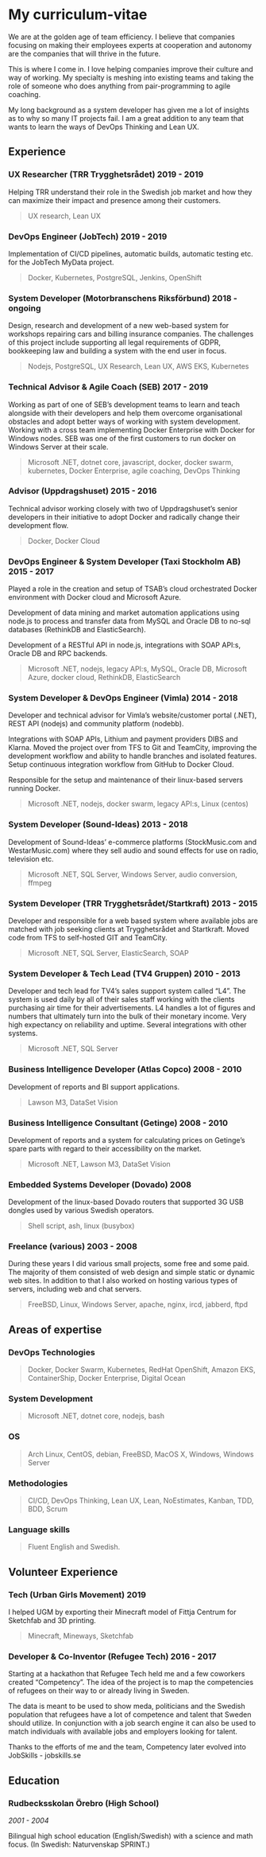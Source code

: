 # My curriculum-vitae

We are at the golden age of team efficiency. I believe that companies focusing on making their employees experts at cooperation and autonomy are the companies that will thrive in the future.

This is where I come in. I love helping companies improve their culture and way of working. My specialty is meshing into existing teams and taking the role of someone who does anything from pair-programming to agile coaching.

My long background as a system developer has given me a lot of insights as to why so many IT projects fail. I am a great addition to any team that wants to learn the ways of DevOps Thinking and Lean UX.

## Experience

### UX Researcher (TRR Trygghetsrådet) 2019 - 2019

Helping TRR understand their role in the Swedish job market and how they can maximize their impact and presence among their customers.
> UX research, Lean UX

### DevOps Engineer (JobTech) 2019 - 2019

Implementation of CI/CD pipelines, automatic builds, automatic testing etc. for the JobTech MyData project.
> Docker, Kubernetes, PostgreSQL, Jenkins, OpenShift

### System Developer (Motorbranschens Riksförbund) 2018 - ongoing

Design, research and development of a new web-based system for workshops repairing cars and billing insurance companies. The challenges of this project include supporting all legal requirements of GDPR, bookkeeping law and building a system with the end user in focus.
> Nodejs, PostgreSQL, UX Research, Lean UX, AWS EKS, Kubernetes

### Technical Advisor & Agile Coach (SEB) 2017 - 2019

Working as part of one of SEB’s development teams to learn and teach alongside with their developers and help them overcome organisational obstacles and adopt better ways of working with system development.
Working with a cross team implementing Docker Enterprise with Docker for Windows nodes. SEB was one of the first customers to run docker on Windows Server at their scale.
> Microsoft .NET, dotnet core, javascript, docker, docker swarm, kubernetes, Docker Enterprise, agile coaching, DevOps Thinking

### Advisor (Uppdragshuset) 2015 - 2016

Technical advisor working closely with two of Uppdragshuset’s senior developers in their initiative to adopt Docker and radically change their development flow.

> Docker, Docker Cloud

### DevOps Engineer & System Developer (Taxi Stockholm AB) 2015 - 2017

Played a role in the creation and setup of TSAB’s cloud orchestrated Docker environment with Docker cloud and Microsoft Azure.

Development of data mining and market automation applications using node.js to process and transfer data from MySQL and Oracle DB to no-sql databases (RethinkDB and ElasticSearch).

Development of a RESTful API in node.js, integrations with SOAP API:s, Oracle DB and RPC backends.

> Microsoft .NET, nodejs, legacy API:s, MySQL, Oracle DB, Microsoft Azure, docker cloud, RethinkDB, ElasticSearch

### System Developer & DevOps Engineer (Vimla) 2014 - 2018

Developer and technical advisor for Vimla’s website/customer portal (.NET), REST API (nodejs) and community platform (nodebb).

Integrations with SOAP APIs, Lithium and payment providers DIBS and Klarna. Moved the project over from TFS to Git and TeamCity, improving the development workflow and ability to handle branches and isolated features. Setup continuous integration workflow from GitHub to Docker Cloud.

Responsible for the setup and maintenance of their linux-based servers running Docker.

> Microsoft .NET, nodejs, docker swarm, legacy API:s, Linux (centos)

### System Developer (Sound-Ideas) 2013 - 2018

Development of Sound-Ideas’ e-commerce platforms (StockMusic.com and WestarMusic.com) where they sell audio and sound effects for use on radio, television etc. 

> Microsoft .NET, SQL Server, Windows Server, audio conversion, ffmpeg

### System Developer (TRR Trygghetsrådet/Startkraft) 2013 - 2015

Developer and responsible for a web based system where available jobs are matched with job seeking clients at Trygghetsrådet and Startkraft. Moved code from TFS to self-hosted GIT and TeamCity.

> Microsoft .NET, SQL Server, ElasticSearch, SOAP

### System Developer & Tech Lead (TV4 Gruppen) 2010 - 2013

Developer and tech lead for TV4’s sales support system called “L4”. The system is used daily by all of their sales staff working with the clients purchasing air time for their advertisements. L4 handles a lot of figures and numbers that ultimately turn into the bulk of their monetary income. Very high expectancy on reliability and uptime. Several integrations with other systems.

> Microsoft .NET, SQL Server

### Business Intelligence Developer (Atlas Copco) 2008 - 2010

Development of reports and BI support applications.

> Lawson M3, DataSet Vision

### Business Intelligence Consultant (Getinge) 2008 - 2010

Development of reports and a system for calculating prices on Getinge’s spare parts with regard to their accessibility on the market.

> Microsoft .NET, Lawson M3, DataSet Vision

### Embedded Systems Developer (Dovado) 2008

Development of the linux-based Dovado routers that supported 3G USB dongles used by various Swedish operators.

> Shell script, ash, linux (busybox)

### Freelance (various) 2003 - 2008

During these years I did various small projects, some free and some paid. The majority of them consisted of web design and simple static or dynamic web sites. In addition to that I also worked on hosting various types of servers, including web and chat servers.

> FreeBSD, Linux, Windows Server, apache, nginx, ircd, jabberd, ftpd

## Areas of expertise

### DevOps Technologies

> Docker, Docker Swarm, Kubernetes, RedHat OpenShift, Amazon EKS, ContainerShip, Docker Enterprise, Digital Ocean

### System Development

> Microsoft .NET, dotnet core, nodejs, bash

### OS

> Arch Linux, CentOS, debian, FreeBSD, MacOS X, Windows, Windows Server

### Methodologies

> CI/CD, DevOps Thinking, Lean UX, Lean, NoEstimates, Kanban, TDD, BDD, Scrum

### Language skills

> Fluent English and Swedish.

## Volunteer Experience

### Tech (Urban Girls Movement) 2019

I helped UGM by exporting their Minecraft model of Fittja Centrum for Sketchfab and 3D printing.

> Minecraft, Mineways, Sketchfab

### Developer & Co-Inventor (Refugee Tech) 2016 - 2017

Starting at a hackathon that Refugee Tech held me and a few coworkers created “Competency”. The idea of the project is to map the competencies of refugees on their way to or already living in Sweden.

The data is meant to be used to show meda, politicians and the Swedish population that refugees have a lot of competence and talent that Sweden should utilize. In conjunction with a job search engine it can also be used to match individuals with available jobs and employers looking for talent.

Thanks to the efforts of me and the team, Competency later evolved into JobSkills - jobskills.se

## Education

### Rudbecksskolan Örebro (High School)

*2001 - 2004*

Bilingual high school education (English/Swedish) with a science and math focus. (In Swedish: Naturvenskap SPRINT.)
